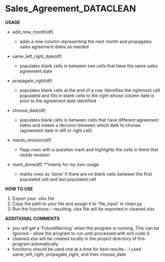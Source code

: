 # Sales_Agreement_DATACLEAN

**USAGE**
- add_new_month(df)
   - adds a new column representing the next month and propagates sales agreement dates as needed
     
- same_left_right_date(df)
   - populates blank cells in between two cells that have the same sales agreement date
     
- propagate_right(df)
   - populates blank cells at the end of a row. Identifies the rightmost cell populated and fills in blank cells to the right whose column date is prior to the agreement date identified

- choose_date(df)
  - populates blank cells in between cells that have different agreement dates and makes a decision between which date to choose (agreement date in left or right cell)

- needs_revisiion(df)
  - flags rows with a question mark and highlights the cells in them that needs revision
     
 - mark_done(df) **mainly for my own usage
   - marks rows as 'done' if there are no blank cells between the first populated cell and last populated cell

**HOW TO USE**
1. Export your .xlsx file
2. Copy the path to your file and assign it to 'file_input' in clean.py
3. Run the functions-- resulting .xlsx file will be exported in cleaned.xlsx
   
**ADDITIONAL COMMENTS**
- you will get a 'FutureWarning' when the program is running. This can be ignored-- allow the program to run until processed with exit code 0.
- cleaned.xlsx will be created locally in the project directory of this program automatically
- functions should be used one at a time for best results-- I used same_left_right, propagate_right, and then choose_date
  
